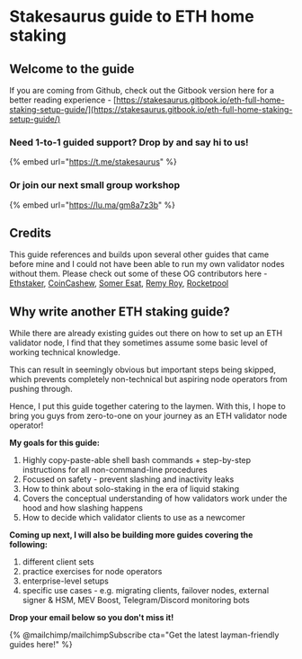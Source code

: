 # Stakesaurus guide to ETH home staking

## Welcome to the guide

If you are coming from Github, check out the Gitbook version here for a better reading experience - [https://stakesaurus.gitbook.io/eth-full-home-staking-setup-guide/](https://stakesaurus.gitbook.io/eth-full-home-staking-setup-guide/)

### Need 1-to-1 guided support? Drop by and say hi to us!

{% embed url="https://t.me/stakesaurus" %}

### Or join our next small group workshop

{% embed url="https://lu.ma/gm8a7z3b" %}

## Credits

This guide references and builds upon several other guides that came before mine and I could not have been able to run my own validator nodes without them. Please check out some of these OG contributors here - [Ethstaker](https://docs.ethstaker.cc/ethstaker-knowledge-base/), [CoinCashew](https://www.coincashew.com/coins/overview-eth/guide-or-how-to-setup-a-validator-on-eth2-mainnet), [Somer Esat](https://github.com/SomerEsat/ethereum-staking-guides), [Remy Roy](https://github.com/eth-educators/ethstaker-guides/blob/main/prepare-for-the-merge.md), [Rocketpool ](https://docs.rocketpool.net/guides/)

## Why write another ETH staking guide?

While there are already existing guides out there on how to set up an ETH validator node, I find that they sometimes assume some basic level of working technical knowledge.&#x20;

This can result in seemingly obvious but important steps being skipped, which prevents completely non-technical but aspiring node operators from pushing through.

Hence, I put this guide together catering to the laymen. With this, I hope to bring you guys from zero-to-one on your journey as an ETH validator node operator!

**My goals for this guide:**

1. Highly copy-paste-able shell bash commands + step-by-step instructions for all non-command-line procedures
2. Focused on safety - prevent slashing and inactivity leaks
3. How to think about solo-staking in the era of liquid staking
4. Covers the conceptual understanding of how validators work under the hood and how slashing happens
5. How to decide which validator clients to use as a newcomer

**Coming up next, I will also be building more guides covering the following:**

1. different client sets
2. practice exercises for node operators
3. enterprise-level setups&#x20;
4. specific use cases - e.g. migrating clients, failover nodes, external signer & HSM, MEV Boost, Telegram/Discord monitoring bots

**Drop your email below so you don't miss it!**

{% @mailchimp/mailchimpSubscribe cta="Get the latest layman-friendly guides here!" %}
